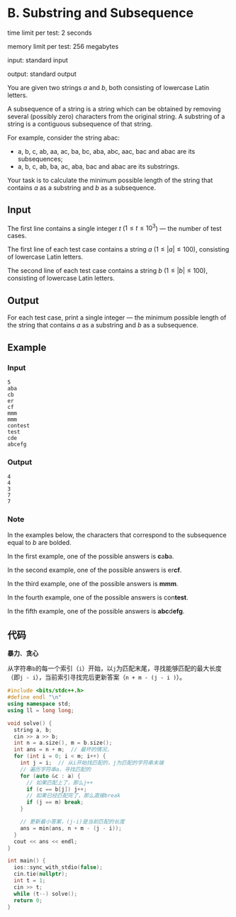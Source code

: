 # B. Substring and Subsequence

time limit per test: 2 seconds

memory limit per test: 256 megabytes

input: standard input

output: standard output

You are given two strings $a$ and $b$, both consisting of lowercase Latin letters.

A subsequence of a string is a string which can be obtained by removing several (possibly zero) characters from the original string. A substring of a string is a contiguous subsequence of that string.

For example, consider the string abac:

-   a, b, c, ab, aa, ac, ba, bc, aba, abc, aac, bac and abac are its subsequences;
-   a, b, c, ab, ba, ac, aba, bac and abac are its substrings.

Your task is to calculate the minimum possible length of the string that contains $a$ as a substring and $b$ as a subsequence.

## **Input**

The first line contains a single integer $t$ ($1 \le t \le 10^3$) — the number of test cases.

The first line of each test case contains a string $a$ ($1 \le |a| \le 100$), consisting of lowercase Latin letters.

The second line of each test case contains a string $b$ ($1 \le |b| \le 100$), consisting of lowercase Latin letters.

## **Output**

For each test case, print a single integer — the minimum possible length of the string that contains $a$ as a substring and $b$ as a subsequence.

## Example

### Input

```
5
aba
cb
er
cf
mmm
mmm
contest
test
cde
abcefg
```

### Output

```
4
4
3
7
7
```

### **Note**

In the examples below, the characters that correspond to the subsequence equal to $b$ are bolded.

In the first example, one of the possible answers is **c**a**b**a.

In the second example, one of the possible answers is er**cf**.

In the third example, one of the possible answers is **mmm**.

In the fourth example, one of the possible answers is con**test**.

In the fifth example, one of the possible answers is **abc**d**efg**.

## 代码

**暴力**、**贪心**

从字符串`b`的每一个索引（`i`）开始，以`j`为匹配末尾，寻找能够匹配的最大长度（即`j - i`），当前索引寻找完后更新答案（`n + m - (j - i )`）。

```cpp
#include <bits/stdc++.h>
#define endl "\n"
using namespace std;
using ll = long long;

void solve() {
  string a, b;
  cin >> a >> b;
  int n = a.size(), m = b.size();
  int ans = n + m;  // 最坏的情况，
  for (int i = 0; i < m; i++) {
    int j = i;  // 从i开始找匹配的，j为匹配的字符串末端
    // 遍历字符串a，寻找匹配的
    for (auto &c : a) {
      // 如果匹配上了，那么j++
      if (c == b[j]) j++;
      // 如果已经匹配完了，那么直接break
      if (j == m) break;
    }

    // 更新最小答案，(j-i)是当前匹配的长度
    ans = min(ans, n + m - (j - i));
  }
  cout << ans << endl;
}

int main() {
  ios::sync_with_stdio(false);
  cin.tie(nullptr);
  int t = 1;
  cin >> t;
  while (t--) solve();
  return 0;
}
```


